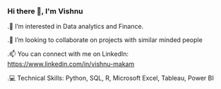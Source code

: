 ### Hi there 👋, I'm  Vishnu

  .👀 I’m interested in Data analytics and Finance.
  
  .👯 I’m looking to collaborate on projects with similar minded people
  
  .📫 You can connect with me on LinkedIn: https://www.linkedin.com/in/vishnu-makam
  
  .💻 Technical Skills: Python, SQL, R, Microsoft Excel, Tableau, Power BI
